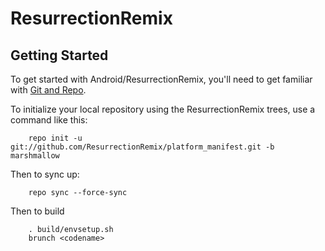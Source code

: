 ResurrectionRemix
===========

Getting Started
---------------

To get started with Android/ResurrectionRemix, you'll need to get
familiar with [Git and Repo](http://source.android.com/source/using-repo.html).

To initialize your local repository using the ResurrectionRemix trees, use a command like this:
```
    repo init -u git://github.com/ResurrectionRemix/platform_manifest.git -b marshmallow
```
Then to sync up:
```
    repo sync --force-sync
```
Then to build
```
    . build/envsetup.sh
    brunch <codename>
```

